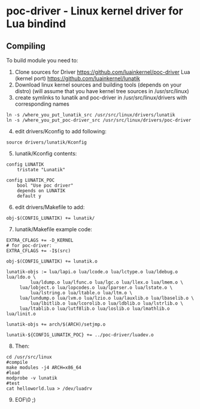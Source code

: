 # poc-driver - Linux kernel driver for Lua bindind

## Compiling
To build module you need to:
1. Clone sources for
Driver
https://github.com/luainkernel/poc-driver
Lua (kernel port)
https://github.com/luainkernel/lunatik
2. Download linux kernel sources and building tools (depends on your distro)
(will assume that you have kernel tree sources in /usr/src/linux)
3. create symlinks to lunatik and poc-driver in /usr/src/linux/drivers with corresponding names
```
ln -s /where_you_put_lunatik_src /usr/src/linux/drivers/lunatik
ln -s /where_you_put_poc-driver_src /usr/src/linux/drivers/poc-driver
```
4. edit drivers/Kconfig to add following:
```
source drivers/lunatik/Kconfig
```
5. lunatik/Kconfig contents:
```
config LUNATIK
    tristate "Lunatik"
    
config LUNATIK_POC
    bool "Use poc driver"
    depends on LUNATIK
    default y
```
6. edit drivers/Makefile to add:
```
obj-$(CONFIG_LUNATIK) += lunatik/
```
7. lunatik/Makefile example code:
```
EXTRA_CFLAGS += -D_KERNEL
# for poc-driver:
EXTRA_CFLAGS += -I$(src)

obj-$(CONFIG_LUNATIK) += lunatik.o

lunatik-objs := lua/lapi.o lua/lcode.o lua/lctype.o lua/ldebug.o lua/ldo.o \
         lua/ldump.o lua/lfunc.o lua/lgc.o lua/llex.o lua/lmem.o \
	 lua/lobject.o lua/lopcodes.o lua/lparser.o lua/lstate.o \
         lua/lstring.o lua/ltable.o lua/ltm.o \
	 lua/lundump.o lua/lvm.o lua/lzio.o lua/lauxlib.o lua/lbaselib.o \
         lua/lbitlib.o lua/lcorolib.o lua/ldblib.o lua/lstrlib.o \
	 lua/ltablib.o lua/lutf8lib.o lua/loslib.o lua/lmathlib.o lua/linit.o

lunatik-objs += arch/$(ARCH)/setjmp.o

lunatik-${CONFIG_LUNATIK_POC} += ../poc-driver/luadev.o
```
8. Then:
```
cd /usr/src/linux
#compile
make modules -j4 ARCH=x86_64
#load
modprobe -v lunatik
#test
cat helloworld.lua > /dev/luadrv
```
9. EOF\0 ;)

